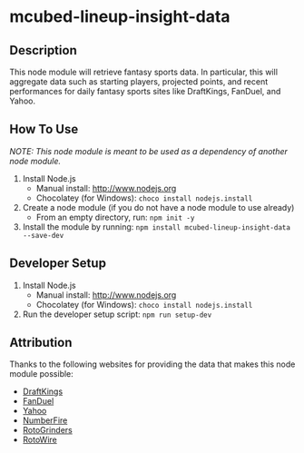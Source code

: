 # mcubed-lineup-insight-data

Description
----
This node module will retrieve fantasy sports data. In particular, this will aggregate data such as starting players, projected points, and recent performances for daily fantasy sports sites like DraftKings, FanDuel, and Yahoo.

How To Use
----
_NOTE: This node module is meant to be used as a dependency of another node module._

1. Install Node.js
	* Manual install: http://www.nodejs.org
	* Chocolatey (for Windows): `choco install nodejs.install`
2. Create a node module (if you do not have a node module to use already)
	* From an empty directory, run: `npm init -y`
3. Install the module by running: `npm install mcubed-lineup-insight-data --save-dev`

Developer Setup
----
1. Install Node.js
	* Manual install: http://www.nodejs.org
	* Chocolatey (for Windows): `choco install nodejs.install`
1. Run the developer setup script: `npm run setup-dev`

Attribution
----
Thanks to the following websites for providing the data that makes this node module possible:

* [DraftKings](https://www.draftkings.com)
* [FanDuel](https://www.fanduel.com)
* [Yahoo](https://sports.yahoo.com/dailyfantasy/)
* [NumberFire](https://www.numberfire.com/)
* [RotoGrinders](https://www.rotogrinders.com/)
* [RotoWire](http://www.rotowire.com/)
